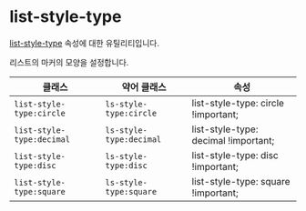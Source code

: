 # list-style-type

[list-style-type](https://developer.mozilla.org/en-US/docs/Web/CSS/list-style-type) 속성에 대한 유틸리티입니다.

리스트의 마커의 모양을 설정합니다.

<table>
  <thead>
    <tr>
      <th scope="col">클래스</th>
      <th scope="col">약어 클래스</th>
      <th scope="col">속성</th>
    </tr>
  </thead>
  <tbody>
  <tr>
    <td><code>list-style-type:circle</code></td>
    <td><code>ls-style-type:circle</code></td>
    <td><span class="code">list-style-type: circle !important;</span></td>
  </tr>

  <tr>
    <td><code>list-style-type:decimal</code></td>
    <td><code>ls-style-type:decimal</code></td>
    <td><span class="code">list-style-type: decimal !important;</span></td>
  </tr>

  <tr>
    <td><code>list-style-type:disc</code></td>
    <td><code>ls-style-type:disc</code></td>
    <td><span class="code">list-style-type: disc !important;</span></td>
  </tr>

  <tr>
    <td><code>list-style-type:square</code></td>
    <td><code>ls-style-type:square</code></td>
    <td><span class="code">list-style-type: square !important;</span></td>
  </tr>
  </tbody>

</table>
